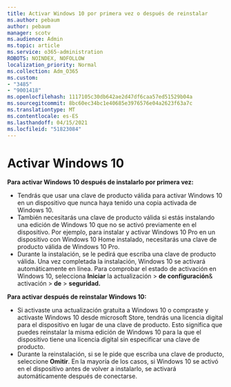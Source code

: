 ```yaml
---
title: Activar Windows 10 por primera vez o después de reinstalar
ms.author: pebaum
author: pebaum
manager: scotv
ms.audience: Admin
ms.topic: article
ms.service: o365-administration
ROBOTS: NOINDEX, NOFOLLOW
localization_priority: Normal
ms.collection: Adm_O365
ms.custom:
- "3485"
- "9001418"
ms.openlocfilehash: 1117105c30db642ae2d47df6caa57ed51529b04a
ms.sourcegitcommit: 8bc60ec34bc1e40685e3976576e04a2623f63a7c
ms.translationtype: MT
ms.contentlocale: es-ES
ms.lasthandoff: 04/15/2021
ms.locfileid: "51823084"
---
```

# <a name="activate-windows-10"></a>Activar Windows 10

**Para activar Windows 10 después de instalarlo por primera vez:**

- Tendrás que usar una clave de producto válida para activar Windows 10 en un dispositivo que nunca haya tenido una copia activada de Windows 10.
- También necesitarás una clave de producto válida si estás instalando una edición de Windows 10 que no se activó previamente en el dispositivo. Por ejemplo, para instalar y activar Windows 10 Pro en un dispositivo con Windows 10 Home instalado, necesitarás una clave de producto válida de Windows 10 Pro.
- Durante la instalación, se le pedirá que escriba una clave de producto válida. Una vez completada la instalación, Windows 10 se activará automáticamente en línea. Para comprobar el estado de activación en Windows 10, selecciona **Iniciar** la actualización >  **de configuración**& activación  >  **de**  >  **seguridad.**

**Para activar después de reinstalar Windows 10:**

- Si activaste una actualización gratuita a Windows 10 o compraste y activaste Windows 10 desde microsoft Store, tendrás una licencia digital para el dispositivo en lugar de una clave de producto. Esto significa que puedes reinstalar la misma edición de Windows 10 para la que el dispositivo tiene una licencia digital sin especificar una clave de producto.
- Durante la reinstalación, si se le pide que escriba una clave de producto, seleccione **Omitir**. En la mayoría de los casos, si Windows 10 se activó en el dispositivo antes de volver a instalarlo, se activará automáticamente después de conectarse.
